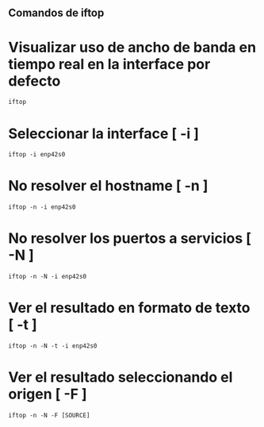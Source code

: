 ## Comandos de iftop

# Visualizar uso de ancho de banda en tiempo real en la interface por defecto

    iftop

# Seleccionar la interface [ -i ]

    iftop -i enp42s0

# No resolver el hostname [ -n ]

    iftop -n -i enp42s0

# No resolver los puertos a servicios [ -N ]

    iftop -n -N -i enp42s0

# Ver el resultado en formato de texto [ -t ]

    iftop -n -N -t -i enp42s0

# Ver el resultado seleccionando el origen [ -F ]

    iftop -n -N -F [SOURCE]
